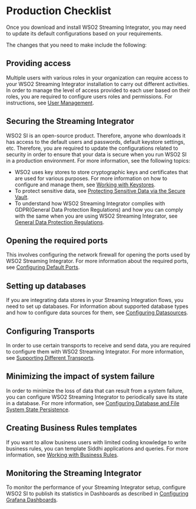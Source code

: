 # Production Checklist

Once you download and install WSO2 Streaming Integrator, you may need to update its default configurations based on your requirements.

The changes that you need to make include the following:

## Providing access

Multiple users with various roles in your organization can require access to your WSO2 Streaming Integrator installation to carry out different activities. In order to manage the level of access provided to each user based on their roles, you are required to configure users roles and permissions. For instructions, see [User Management]({{base_path}}/install-and-setup/setup/si-setup/user-management).

## Securing the Streaming Integrator

WSO2 SI is an open-source product. Therefore, anyone who downloads it has access to the default users and passwords, default keystore settings, etc. Therefore, you are required to update the configurations related to security in order to ensure that your data is secure when you run WSO2 SI in a production environment. For more information, see the following topics:

- WSO2 uses key stores to store cryptographic keys and certificates that are used for various purposes. For more information on how to configure and manage them, see [Working with Keystores]({{base_path}}/install-and-setup/setup/si-setup/working-with-keystores).
- To protect sensitive data, see [Protecting Sensitive Data via the Secure Vault](https://ei.docs.wso2.com/en/latest/streaming-integrator/admin/protecting-sensitive-data-via-the-secure-vault/).
- To understand how WSO2 Streaming Integrator complies with GDPR(General Data Protection Regulations) and how you can comply with the same when you are using WSO2 Streaming Integrator, see [General Data Protection Regulations]({{base_path}}/install-and-setup/setup/si-setup/general-data-protection-regulations).

## Opening the required ports

This involves configuring the network firewall for opening the ports used by WSO2 Streaming Integrator. For more information about the required ports, see [Configuring Default Ports]({{base_path}}/install-and-setup/setup/si-setup/configuring-default-ports).

## Setting up databases

If you are integrating data stores in your Streaming Integration flows, you need to set up databases. For information about supported database types and how to configure data sources for them, see [Configuring Datasources]({{base_path}}/install-and-setup/setup/si-setup/configuring-data-sources).

## Configuring Transports

In order to use certain transports to receive and send data, you are required to configure them with WSO2 Streaming Integrator. For more information, see [Supporting Different Transports]({{base_path}}/install-and-setup/setup/si-setup/supporting-different-transports).

## Minimizing the impact of system failure

In order to minimize the loss of data that can result from a system failure, you can configure WSO2 Streaming Integrator to periodically save its state in a database. For more information, see [Configuring Database and File System State Persistence]({{base_path}}/install-and-setup/setup/si-setup/configuring-database-and-file-system-state-persistence).

## Creating Business Rules templates

If you want to allow business users with limited coding knowledge to write business rules, you can template Siddhi applications and queries. For more information, see [Working with Business Rules]({{base_path}}/install-and-setup/setup/si-setup/creating-business-rules-templates).

## Monitoring the Streaming Integrator

To monitor the performance of your Streaming Integrator setup, configure WSO2 SI to publish its statistics in Dashboards as described in [Configuring Grafana Dashboards]({{base_path}}/install-and-setup/setup/si-setup/setting-up-grafana-dashboards).




 
